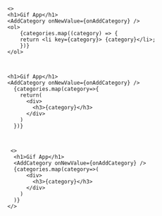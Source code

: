     <>
    <h1>Gif App</h1>
    <AddCategory onNewValue={onAddCategory} />
    <ol>
        {categories.map((category) => {
        return <li key={category}> {category}</li>;
        })}
    </ol>
    

    
    <h1>Gif App</h1>
    <AddCategory onNewValue={onAddCategory} />
      {categories.map(category=>{
        return(
          <div>
            <h3>{category}</h3>
          </div>
        )
      })}
    


     <>
      <h1>Gif App</h1>
      <AddCategory onNewValue={onAddCategory} />
      {categories.map(category=>(
          <div>
            <h3>{category}</h3>
          </div>
        )
      )}
    </>

